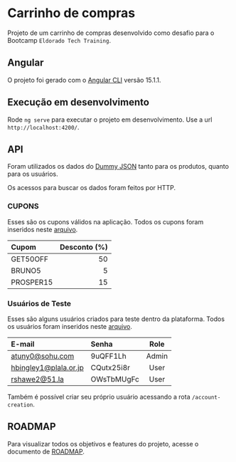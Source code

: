 # Carrinho de compras

Projeto de um carrinho de compras desenvolvido como desafio para o Bootcamp `Eldorado Tech Training`.

## Angular

O projeto foi gerado com o [Angular CLI](https://github.com/angular/angular-cli) versão 15.1.1.

## Execução em desenvolvimento

Rode `ng serve` para executar o projeto em desenvolvimento. Use a url `http://localhost:4200/`.

## API

Foram utilizados os dados do [Dummy JSON](https://dummyjson.com/) tanto para os produtos, quanto para os usuários.

Os acessos para buscar os dados foram feitos por HTTP.

### CUPONS

Esses são os cupons válidos na aplicação. Todos os cupons foram inseridos neste [arquivo](src/app/shared/constants/coupon.constant.ts).

| Cupom     | Desconto (%) |
| :-------- | -----------: |
| GET50OFF  |           50 |
| BRUNO5    |            5 |
| PROSPER15 |           15 |

### Usuários de Teste

Esses são alguns usuários criados para teste dentro da plataforma. Todos os usuários foram inseridos neste [arquivo](src/app/shared/constants/users.constant.ts).

| E-mail                | Senha      | Role  |
| :-------------------- | :--------- | :---: |
| atuny0@sohu.com       | 9uQFF1Lh   | Admin |
| hbingley1@plala.or.jp | CQutx25i8r | User  |
| rshawe2@51.la         | OWsTbMUgFc | User  |

Também é possível criar seu próprio usuário acessando a rota `/account-creation`.

## ROADMAP

Para visualizar todos os objetivos e features do projeto, acesse o documento de [ROADMAP](/docs/roadmap.md).
